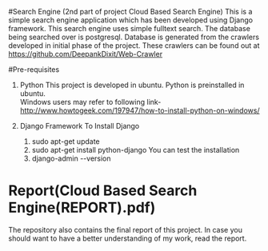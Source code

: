 #Search Engine (2nd part of project Cloud Based Search Engine)
This is a simple search engine application which has been developed using Django framework.
This search engine uses simple fulltext search. The database being searched over is postgresql.
Database is generated from the crawlers developed in initial phase of the project. These crawlers can be found out at https://github.com/DeepankDixit/Web-Crawler

#Pre-requisites

1. Python
This project is developed in ubuntu. Python is preinstalled in ubuntu.<br> 
Windows users may refer to following link-
http://www.howtogeek.com/197947/how-to-install-python-on-windows/

2. Django Framework
To Install Django
   1. sudo apt-get update
   2. sudo apt-get install python-django
You can test the installation 
   1. django-admin --version

# Report(Cloud Based Search Engine(REPORT).pdf)
The repository also contains the final report of this project. In case you should want to have a better understanding of my work, read the report.
